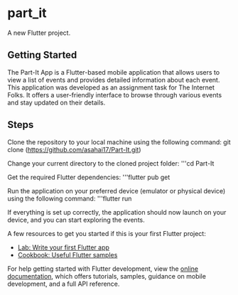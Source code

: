 # part_it

A new Flutter project.

## Getting Started

The Part-It App is a Flutter-based mobile application that allows users to view a list of events and provides detailed information about each event. This application was developed as an assignment task for The Internet Folks. It offers a user-friendly interface to browse through various events and stay updated on their details.

## Steps
Clone the repository to your local machine using the following command:
git clone (https://github.com/asahai17/Part-It.git)

Change your current directory to the cloned project folder:
'''cd Part-It

Get the required Flutter dependencies:
'''flutter pub get

Run the application on your preferred device (emulator or physical device) using the following command:
'''flutter run

If everything is set up correctly, the application should now launch on your device, and you can start exploring the events.

A few resources to get you started if this is your first Flutter project:

- [Lab: Write your first Flutter app](https://docs.flutter.dev/get-started/codelab)
- [Cookbook: Useful Flutter samples](https://docs.flutter.dev/cookbook)

For help getting started with Flutter development, view the
[online documentation](https://docs.flutter.dev/), which offers tutorials,
samples, guidance on mobile development, and a full API reference.
